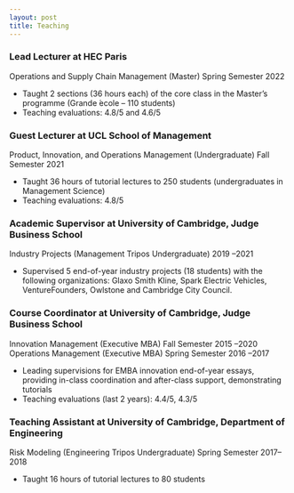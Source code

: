 ```yaml
---
layout: post
title: Teaching
---
```


### Lead Lecturer at HEC Paris
Operations and Supply Chain Management (Master) Spring Semester 2022
* Taught 2 sections (36 hours each) of the core class in the Master’s programme (Grande  ́ecole – 110 students)
* Teaching evaluations: 4.8/5 and 4.6/5

### Guest Lecturer at UCL School of Management
Product, Innovation, and Operations Management (Undergraduate) Fall Semester 2021
* Taught 36 hours of tutorial lectures to 250 students (undergraduates in Management Science)
* Teaching evaluations: 4.8/5

### Academic Supervisor at University of Cambridge, Judge Business School
Industry Projects (Management Tripos Undergraduate) 2019 –2021
* Supervised 5 end-of-year industry projects (18 students) with the following organizations: Glaxo Smith Kline,
Spark Electric Vehicles, VentureFounders, Owlstone and Cambridge City Council.

### Course Coordinator at University of Cambridge, Judge Business School
Innovation Management (Executive MBA) Fall Semester 2015 –2020
Operations Management (Executive MBA) Spring Semester 2016 –2017
* Leading supervisions for EMBA innovation end-of-year essays, providing in-class coordination and after-class
support, demonstrating tutorials
* Teaching evaluations (last 2 years): 4.4/5, 4.3/5

### Teaching Assistant at University of Cambridge, Department of Engineering
Risk Modeling (Engineering Tripos Undergraduate) Spring Semester 2017–2018
* Taught 16 hours of tutorial lectures to 80 students
